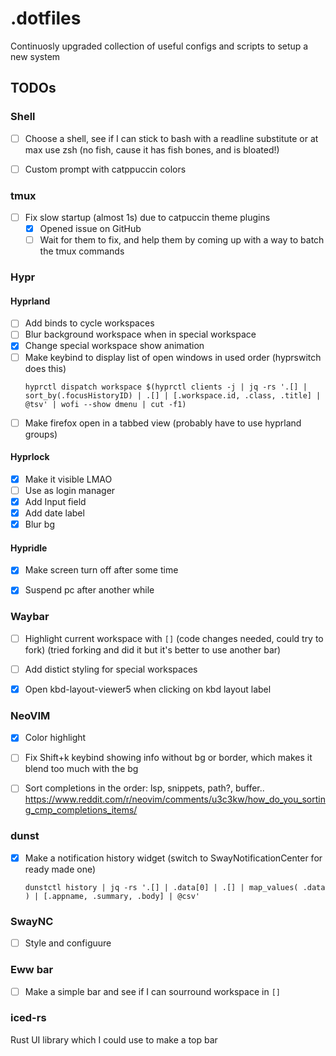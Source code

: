 # .dotfiles
Continuosly upgraded collection of useful configs and scripts to setup a new system


## TODOs
### Shell
- [ ] Choose a shell, see if I can stick to bash with a readline substitute or at max use zsh (no fish, cause it has fish bones, and is bloated!)
- [ ] Custom prompt with catppuccin colors


### tmux
- [ ] Fix slow startup (almost 1s) due to catpuccin theme plugins
    - [x] Opened issue on GitHub
    - [ ] Wait for them to fix, and help them by coming up with a way to batch the tmux commands

### Hypr
#### Hyprland
- [ ] Add binds to cycle workspaces
- [ ] Blur background workspace when in special workspace
- [x] Change special workspace show animation
- [ ] Make keybind to display list of open windows in used order (hyprswitch does this)
    ```shell
    hyprctl dispatch workspace $(hyprctl clients -j | jq -rs '.[] | sort_by(.focusHistoryID) | .[] | [.workspace.id, .class, .title] | @tsv' | wofi --show dmenu | cut -f1)
    ```
- [ ] Make firefox open in a tabbed view (probably have to use hyprland groups)

#### Hyprlock
- [x] Make it visible LMAO
- [ ] Use as login manager
- [x] Add Input field
- [x] Add date label
- [x] Blur bg

#### Hypridle
- [x] Make screen turn off after some time
- [x] Suspend pc after another while


### Waybar

- [ ] Highlight current workspace with `[]` (code changes needed, could try to fork)
        (tried forking and did it but it's better to use another bar)
- [ ] Add distict styling for special workspaces
- [x] Open kbd-layout-viewer5 when clicking on kbd layout label


### NeoVIM

- [x] Color highlight [](https://github.com/brenoprata10/nvim-highlight-colors)
- [ ] Fix Shift+k keybind showing info without bg or border, which makes it blend too much with the bg
- [ ] Sort completions in the order: lsp, snippets, path?, buffer.. <https://www.reddit.com/r/neovim/comments/u3c3kw/how_do_you_sorting_cmp_completions_items/> 


### dunst
- [x] Make a notification history widget (switch to SwayNotificationCenter for ready made one)
    ```
    dunstctl history | jq -rs '.[] | .data[0] | .[] | map_values( .data ) | [.appname, .summary, .body] | @csv'
    ```


### SwayNC
- [ ] Style and configuure


### Eww bar
- [ ] Make a simple bar and see if I can sourround workspace in `[]`


### iced-rs
Rust UI library which I could use to make a top bar

